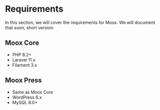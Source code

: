 # Requirements

In this section, we will cover the requirements for Moox. We will document that soon, short version:

## Moox Core

-   PHP 8.2+
-   Laravel 11.x
-   Filament 3.x

## Moox Press

-   Same as Moox Core
-   WordPress 6.x
-   MySQL 8.0+
